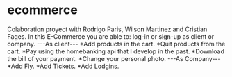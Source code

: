 # ecommerce
Colaboration proyect with Rodrigo Paris, Wilson Martinez and Cristian Fages.
In this E-Commerce you are able to:
log-in or sign-up as client or company.
---As client---
*Add products in the cart.
*Quit products from the cart.
*Pay using the homebanking api that I develop in the past.
*Download the bill of your payment.
*Change your personal photo.
---As Company---
*Add Fly.
*Add Tickets.
*Add Lodgins.

